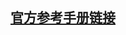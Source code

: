 <!--
 * @FileName: OfficialRef.md
 * @Author: Alen luojiaming299@163.com
 * @CreateTime: 2022-08-13 09:11:35
 * @LastEditTime: 2022-08-13 09:14:47
 * Copyright (c) 2022 by Alen, All Rights Reserved.
-->

## [官方参考手册链接](https://git-scm.com/docs)